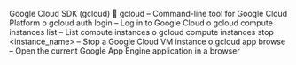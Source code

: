 
Google Cloud SDK (gcloud)
 gcloud – Command-line tool for Google Cloud Platform
o gcloud auth login – Log in to Google Cloud
o gcloud compute instances list – List compute
instances
o gcloud compute instances stop <instance_name>
– Stop a Google Cloud VM instance
o gcloud app browse – Open the current Google App
Engine application in a browser